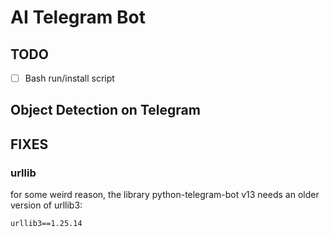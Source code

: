 # AI Telegram Bot 

## TODO  

- [ ] Bash run/install script

## Object Detection on Telegram 

## FIXES

### urllib

for some weird reason, the library python-telegram-bot v13 needs an older version of urllib3:  
```
urllib3==1.25.14
```
